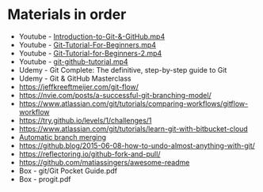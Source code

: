 # Materials in order
* Youtube - [Introduction-to-Git-&-GitHub.mp4](https://www.youtube.com/watch?v=0kRuGWBuS_o&ab_channel=edureka%21)
* Youtube - [Git-Tutorial-For-Beginners.mp4](https://www.youtube.com/watch?v=AQ9ksXoBAOg&ab_channel=Simplilearn)
* Youtube - [Git-Tutorial-for-Beginners-2.mp4](https://www.youtube.com/watch?v=WbwIoQYP6no&t=57s&ab_channel=Telusko)
* Youtube - [git-github-tutorial.mp4](https://www.youtube.com/watch?v=xuB1Id2Wxak&ab_channel=edureka%21)
* Udemy - Git Complete: The definitive, step-by-step guide to Git
* Udemy - Git & GitHub Masterclass
* https://jeffkreeftmeijer.com/git-flow/
* https://nvie.com/posts/a-successful-git-branching-model/
* https://www.atlassian.com/git/tutorials/comparing-workflows/gitflow-workflow
* https://try.github.io/levels/1/challenges/1
* https://www.atlassian.com/git/tutorials/learn-git-with-bitbucket-cloud
* [Automatic branch merging](https://confluence.atlassian.com/bitbucketserver0516/automatic-branch-merging-966061304.html?utm_campaign=in-app-help&utm_medium=in-app-help&utm_source=stash)
* https://github.blog/2015-06-08-how-to-undo-almost-anything-with-git/
* https://reflectoring.io/github-fork-and-pull/
* https://github.com/matiassingers/awesome-readme
* Box - git/Git Pocket Guide.pdf
* Box - progit.pdf